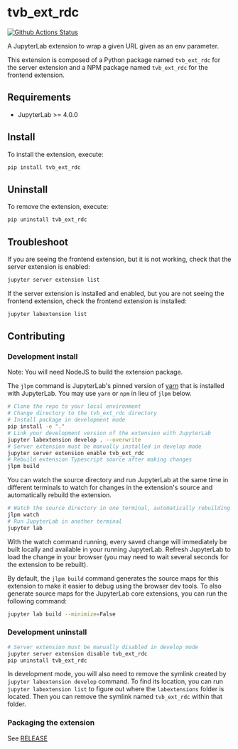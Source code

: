 # tvb_ext_rdc

[![Github Actions Status](https://github.com/the-virtual-brain/tvb-ext-rdc/workflows/Build/badge.svg)](https://github.com/the-virtual-brain/tvb-ext-rdc/actions/workflows/build.yml)

A JupyterLab extension to wrap a given URL given as an env parameter.

This extension is composed of a Python package named `tvb_ext_rdc`
for the server extension and a NPM package named `tvb_ext_rdc`
for the frontend extension.

## Requirements

- JupyterLab >= 4.0.0

## Install

To install the extension, execute:

```bash
pip install tvb_ext_rdc
```

## Uninstall

To remove the extension, execute:

```bash
pip uninstall tvb_ext_rdc
```

## Troubleshoot

If you are seeing the frontend extension, but it is not working, check
that the server extension is enabled:

```bash
jupyter server extension list
```

If the server extension is installed and enabled, but you are not seeing
the frontend extension, check the frontend extension is installed:

```bash
jupyter labextension list
```

## Contributing

### Development install

Note: You will need NodeJS to build the extension package.

The `jlpm` command is JupyterLab's pinned version of
[yarn](https://yarnpkg.com/) that is installed with JupyterLab. You may use
`yarn` or `npm` in lieu of `jlpm` below.

```bash
# Clone the repo to your local environment
# Change directory to the tvb_ext_rdc directory
# Install package in development mode
pip install -e "."
# Link your development version of the extension with JupyterLab
jupyter labextension develop . --overwrite
# Server extension must be manually installed in develop mode
jupyter server extension enable tvb_ext_rdc
# Rebuild extension Typescript source after making changes
jlpm build
```

You can watch the source directory and run JupyterLab at the same time in different terminals to watch for changes in the extension's source and automatically rebuild the extension.

```bash
# Watch the source directory in one terminal, automatically rebuilding when needed
jlpm watch
# Run JupyterLab in another terminal
jupyter lab
```

With the watch command running, every saved change will immediately be built locally and available in your running JupyterLab. Refresh JupyterLab to load the change in your browser (you may need to wait several seconds for the extension to be rebuilt).

By default, the `jlpm build` command generates the source maps for this extension to make it easier to debug using the browser dev tools. To also generate source maps for the JupyterLab core extensions, you can run the following command:

```bash
jupyter lab build --minimize=False
```

### Development uninstall

```bash
# Server extension must be manually disabled in develop mode
jupyter server extension disable tvb_ext_rdc
pip uninstall tvb_ext_rdc
```

In development mode, you will also need to remove the symlink created by `jupyter labextension develop`
command. To find its location, you can run `jupyter labextension list` to figure out where the `labextensions`
folder is located. Then you can remove the symlink named `tvb_ext_rdc` within that folder.

### Packaging the extension

See [RELEASE](RELEASE.md)
